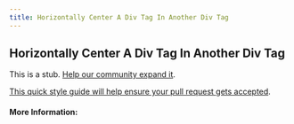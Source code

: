```yaml
---
title: Horizontally Center A Div Tag In Another Div Tag
---
```

## Horizontally Center A Div Tag In Another Div Tag

This is a stub. [Help our community expand it](https://github.com/freecodecamp/guides/tree/master/src/pages/articles/html/horizontally-center-a-div-tag-in-another-div-tag/index.md).

[This quick style guide will help ensure your pull request gets accepted](https://github.com/freecodecamp/guides/blob/master/README.md).

<!-- The article goes here, in GitHub-flavored Markdown. Feel free to add YouTube videos, images, and CodePen/JSBin embeds  -->

#### More Information:
<!-- Please add any articles you think might be helpful to read before writing the article -->


